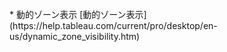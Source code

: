 


<br>
* 動的ゾーン表示
[動的ゾーン表示](https://help.tableau.com/current/pro/desktop/en-us/dynamic_zone_visibility.htm)



